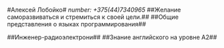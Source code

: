 #Алексей Лобойко#
*number: +375(44)7340965*
##Желание саморазвиваться и стремиться к своей цели.##
##Общие представления о языкаx программирования##


##Инженер-радиоэлектрони##
##Знание английского на уровне A2##